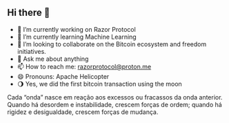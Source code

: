 ## Hi there 👋

- 🔭 I’m currently working on Razor Protocol
- 🌱 I’m currently learning Machine Learning
- 👯 I’m looking to collaborate on the Bitcoin ecosystem and freedom initiatives.
- 💬 Ask me about anything
- 📫 How to reach me: razorprotocol@proton.me
- 😄 Pronouns: Apache Helicopter
- 🌖 Yes, we did the first bitcoin transaction using the moon

Cada “onda” nasce em reação aos excessos ou fracassos da onda anterior. Quando há desordem e instabilidade, crescem forças de ordem; quando há rigidez e desigualdade, crescem forças de mudança.
